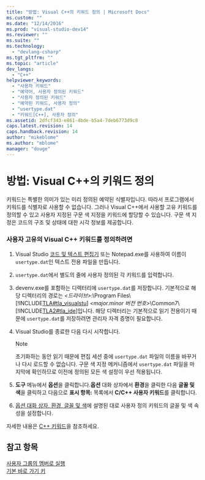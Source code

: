 ```yaml
---
title: "방법: Visual C++의 키워드 정의 | Microsoft Docs"
ms.custom: ""
ms.date: "12/14/2016"
ms.prod: "visual-studio-dev14"
ms.reviewer: ""
ms.suite: ""
ms.technology: 
  - "devlang-csharp"
ms.tgt_pltfrm: ""
ms.topic: "article"
dev_langs: 
  - "C++"
helpviewer_keywords: 
  - "사용자 키워드"
  - "예약어, 사용자 정의된 키워드"
  - "사용자 정의된 키워드"
  - "예약된 키워드, 사용자 정의"
  - "usertype.dat"
  - "키워드[C++], 사용자 정의"
ms.assetid: 2dfcf343-e861-4bde-b5a4-7deb6773d9c8
caps.latest.revision: 14
caps.handback.revision: 14
author: "mikeblome"
ms.author: "mblome"
manager: "douge"
---
```

# 방법: Visual C++의 키워드 정의
키워드는 특별한 의미가 있는 미리 정의된 예약된 식별자입니다. 따라서 프로그램에서 키워드를 식별자로 사용할 수 없습니다. 그러나 Visual C\+\+에서 사용할 고유 키워드를 정의할 수 있고 사용자 지정된 구문 색 지정을 키워드에 할당할 수 있습니다. 구문 색 지정은 코드의 구조 및 상태에 대한 시각 정보를 제공합니다.  
  
### 사용자 고유의 Visual C\+\+ 키워드를 정의하려면  
  
1.  Visual Studio [코드 및 텍스트 편집기](http://msdn.microsoft.com/ko-kr/508e1f18-99d5-48ad-b5ad-d011b21c6ab1) 또는 Notepad.exe를 사용하여 이름이 `usertype.dat`인 텍스트 전용 파일을 만듭니다.  
  
2.  `usertype.dat`에서 별도의 줄에 사용자 정의된 각 키워드를 입력합니다.  
  
3.  devenv.exe를 포함하는 디렉터리에 `usertype.dat`를 저장합니다. 기본적으로 해당 디렉터리의 경로는 *\<드라이브\>*:\\Program Files\\[!INCLUDE[TLA#tla_visualstu](../misc/includes/tlasharptla_visualstu_md.md)] *\<major.minor 버전 번호\>*\\Common7\\[!INCLUDE[TLA2#tla_ide](../build/includes/tla2sharptla_ide_md.md)]입니다. 해당 디렉터리는 기본적으로 읽기 전용이기 때문에 `usertype.dat`를 저장하려면 관리자 자격 증명이 필요합니다.  
  
4.  Visual Studio를 종료한 다음 다시 시작합니다.  
  
    > [!NOTE]
    >  초기화하는 동안 읽기 때문에 편집 세션 중에 `usertype.dat` 파일의 이름을 바꾸거나 다시 로드할 수 없습니다. 구문 색 지정 메커니즘에서 `usertype.dat` 파일을 마지막에 확인하므로 이전에 정의된 모든 색 설정이 우선 적용됩니다.  
  
5.  **도구** 메뉴에서 **옵션**을 클릭합니다.**옵션** 대화 상자에서 **환경**을 클릭한 다음 **글꼴 및 색**을 클릭하고 다음으로 **표시 항목:** 목록에서 **C\/C\+\+ 사용자 키워드**를 클릭합니다.  
  
6.  [옵션 대화 상자, 환경, 글꼴 및 색](../Topic/Fonts%20and%20Colors,%20Environment,%20Options%20Dialog%20Box.md)에 설명된 대로 사용자 정의 키워드의 글꼴 및 색 속성을 설정합니다.  
  
 자세한 내용은 [C\+\+ 키워드](../cpp/keywords-cpp.md)을 참조하세요.  
  
## 참고 항목  
 [사용자 그룹의 멤버로 실행](../top/running-as-a-member-of-the-users-group.md)   
 [기본 바로 가기 키](../Topic/Default%20Keyboard%20Shortcuts%20in%20Visual%20Studio.md)